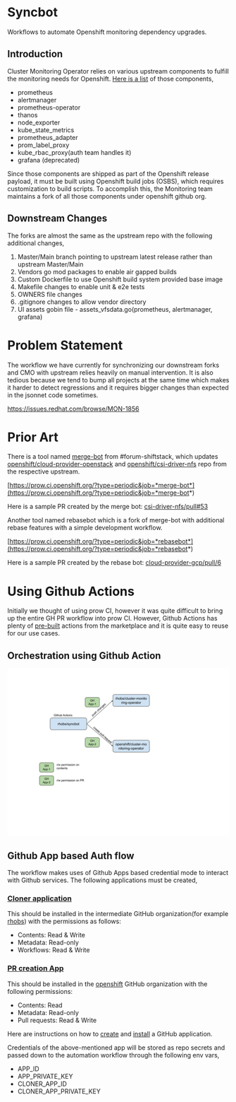 # Syncbot

Workflows to automate Openshift monitoring dependency upgrades.

## Introduction
Cluster Monitoring Operator relies on various upstream components to fulfill the monitoring needs for Openshift. [Here is a list](https://github.com/openshift/cluster-monitoring-operator/blob/master/jsonnet/versions.yaml) of those components,

- prometheus
- alertmanager
- prometheus-operator
- thanos
- node_exporter
- kube_state_metrics
- prometheus_adapter
- prom_label_proxy
- kube_rbac_proxy(auth team handles it)
- grafana (deprecated)

Since those components are shipped as part of the Openshift release payload, it must be built using Openshift build jobs (OSBS), which requires customization to build scripts. To accomplish this, the Monitoring team maintains a fork of all those components under openshift github org.

## Downstream Changes

The forks are almost the same as the upstream repo with the following additional changes,

1. Master/Main branch pointing to upstream latest release rather than upstream Master/Main
2. Vendors go mod packages to enable air gapped builds
3. Custom Dockerfile to use Openshift build system provided base image
4. Makefile changes to enable unit & e2e tests
5. OWNERS file changes
6. .gitignore changes to allow vendor directory
7. UI assets gobin file - assets_vfsdata.go(prometheus, alertmanager, grafana)

# Problem Statement
The workflow we have currently for synchronizing our downstream forks and CMO with upstream relies heavily on manual intervention. It is also tedious because we tend to bump all projects at the same time which makes it harder to detect regressions and it requires bigger changes than expected in the jsonnet code sometimes.

https://issues.redhat.com/browse/MON-1856

# Prior Art

There is a tool named [merge-bot](https://github.com/shiftstack/merge-bot) from #forum-shiftstack, which updates [openshift/cloud-provider-openstack](https://github.com/openshift/clould-provider-openstack) and [openshift/csi-driver-nfs](https://github.com/openshift/csi-driver-nfs) repo from the respective upstream.

[https://prow.ci.openshift.org/?type=periodic&job=*merge-bot*](https://prow.ci.openshift.org/?type=periodic&job=*merge-bot*)

Here is a sample PR created by the merge bot: [csi-driver-nfs/pull#53](https://github.com/openshift/csi-driver-nfs/pull/53)

Another tool named rebasebot which is a fork of merge-bot with additional rebase features with a simple development workflow.

[https://prow.ci.openshift.org/?type=periodic&job=*rebasebot*](https://prow.ci.openshift.org/?type=periodic&job=*rebasebot*)

Here is a sample PR created by the rebase bot: [cloud-provider-gcp/pull/6](https://github.com/openshift/cloud-provider-gcp/pull/6)

# Using Github Actions

Initially we thought of using prow CI, however it was quite difficult to bring up the entire GH PR workflow into prow CI. However, Github Actions has plenty of [pre-built](https://github.com/peter-evans/create-pull-request) actions from the marketplace and it is quite easy to reuse for our use cases.

## Orchestration using Github Action

![Workflow](assets/img/gh-workflow.svg "Github Actions workflow")

## Github App based Auth flow

The workflow makes uses of Github Apps based credential mode to interact with Github services.
The following applications must be created,

### [Cloner application](https://github.com/apps/monitoring-commit-bot)
This should be installed in the intermediate GitHub organization(for example [rhobs](https://github.com/rhobs)) with the permissions as follows:

- Contents: Read & Write
- Metadata: Read-only
- Workflows: Read & Write

### [PR creation App](https://github.com/apps/openshift-monitoring-bot)
This should be installed in the [openshift](https://github.com/openshift) GitHub organization with the following permissions:

- Contents: Read
- Metadata: Read-only
- Pull requests: Read & Write


Here are instructions on how to [create](https://docs.github.com/en/developers/apps/building-github-apps/creating-a-github-app) and [install](https://docs.github.com/en/developers/apps/managing-github-apps/installing-github-apps) a GitHub application.

Credentials of the above-mentioned app will be stored as repo secrets and passed down to the automation workflow through the following env vars,
- APP_ID
- APP_PRIVATE_KEY
- CLONER_APP_ID
- CLONER_APP_PRIVATE_KEY